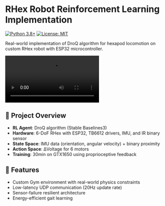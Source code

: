# RHex Robot Reinforcement Learning Implementation

[![Python 3.8+](https://img.shields.io/badge/python-3.8+-blue.svg)](https://www.python.org/downloads/)
[![License: MIT](https://img.shields.io/badge/License-MIT-yellow.svg)](https://opensource.org/licenses/MIT)

Real-world implementation of DroQ algorithm for hexapod locomotion on custom RHex robot with ESP32 microcontroller.

![Demo ](./media/after_training.mp4)

## 📖 Project Overview
- **RL Agent**: DroQ algorithm (Stable Baselines3)
- **Hardware**: 6-DoF RHex with ESP32, TB6612 drivers, IMU, and IR binary sensor
- **State Space**: IMU data (orientation, angular velocity) + binary proximity
- **Action Space**: ΔVoltage for 6 motors
- **Training**: 30min on GTX1650 using proprioceptive feedback

## 🚀 Features
- Custom Gym environment with real-world physics constraints
- Low-latency UDP communication (20Hz update rate)
- Sensor-failure resilient architecture
- Energy-efficient gait learning